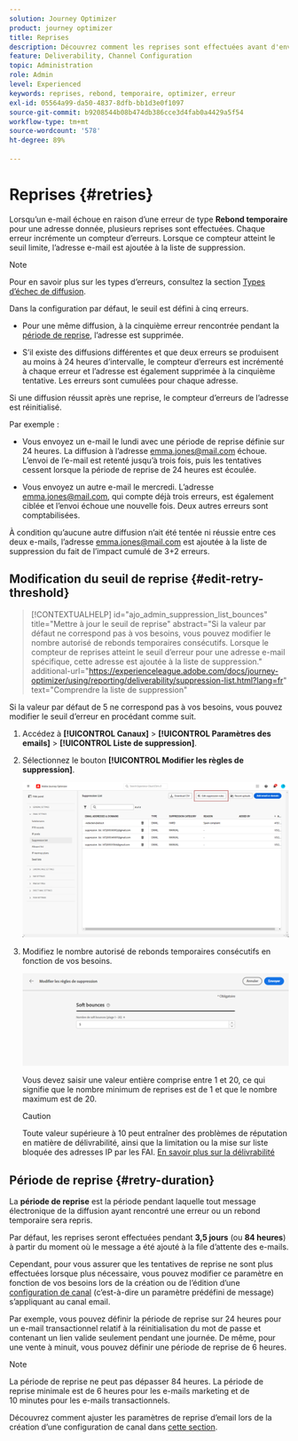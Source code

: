 ```yaml
---
solution: Journey Optimizer
product: journey optimizer
title: Reprises
description: Découvrez comment les reprises sont effectuées avant d'envoyer une adresse à la liste de suppression
feature: Deliverability, Channel Configuration
topic: Administration
role: Admin
level: Experienced
keywords: reprises, rebond, temporaire, optimizer, erreur
exl-id: 05564a99-da50-4837-8dfb-bb1d3e0f1097
source-git-commit: b9208544b08b474db386cce3d4fab0a4429a5f54
workflow-type: tm+mt
source-wordcount: '578'
ht-degree: 89%

---
```


# Reprises {#retries}

Lorsqu’un e-mail échoue en raison d’une erreur de type **Rebond temporaire** pour une adresse donnée, plusieurs reprises sont effectuées. Chaque erreur incrémente un compteur d’erreurs. Lorsque ce compteur atteint le seuil limite, l’adresse e-mail est ajoutée à la liste de suppression.

>[!NOTE]
>
>Pour en savoir plus sur les types d’erreurs, consultez la section [Types d’échec de diffusion](../reports/suppression-list.md#delivery-failures).

Dans la configuration par défaut, le seuil est défini à cinq erreurs.

* Pour une même diffusion, à la cinquième erreur rencontrée pendant la [période de reprise](#retry-duration), l’adresse est supprimée.

* S’il existe des diffusions différentes et que deux erreurs se produisent au moins à 24 heures d’intervalle, le compteur d’erreurs est incrémenté à chaque erreur et l’adresse est également supprimée à la cinquième tentative. Les erreurs sont cumulées pour chaque adresse.

Si une diffusion réussit après une reprise, le compteur d’erreurs de l’adresse est réinitialisé.

Par exemple :

* Vous envoyez un e-mail le lundi avec une période de reprise définie sur 24 heures. La diffusion à l’adresse emma.jones@mail.com échoue. L’envoi de l’e-mail est retenté jusqu’à trois fois, puis les tentatives cessent lorsque la période de reprise de 24 heures est écoulée.

* Vous envoyez un autre e-mail le mercredi. L’adresse emma.jones@mail.com, qui compte déjà trois erreurs, est également ciblée et l’envoi échoue une nouvelle fois. Deux autres erreurs sont comptabilisées.

À condition qu’aucune autre diffusion n’ait été tentée ni réussie entre ces deux e-mails, l’adresse emma.jones@mail.com est ajoutée à la liste de suppression du fait de l’impact cumulé de 3+2 erreurs.

## Modification du seuil de reprise {#edit-retry-threshold}

>[!CONTEXTUALHELP]
>id="ajo_admin_suppression_list_bounces"
>title="Mettre à jour le seuil de reprise"
>abstract="Si la valeur par défaut ne correspond pas à vos besoins, vous pouvez modifier le nombre autorisé de rebonds temporaires consécutifs. Lorsque le compteur de reprises atteint le seuil d’erreur pour une adresse e-mail spécifique, cette adresse est ajoutée à la liste de suppression."
>additional-url="https://experienceleague.adobe.com/docs/journey-optimizer/using/reporting/deliverability/suppression-list.html?lang=fr" text="Comprendre la liste de suppression"

Si la valeur par défaut de 5 ne correspond pas à vos besoins, vous pouvez modifier le seuil d’erreur en procédant comme suit.

1. Accédez à **[!UICONTROL Canaux]** > **[!UICONTROL Paramètres des emails]** > **[!UICONTROL Liste de suppression]**.

1. Sélectionnez le bouton **[!UICONTROL Modifier les règles de suppression]**.

   ![](assets/suppression-list-edit-retries.png)

1. Modifiez le nombre autorisé de rebonds temporaires consécutifs en fonction de vos besoins.

   ![](assets/suppression-list-edit-soft-bounces.png)

   Vous devez saisir une valeur entière comprise entre 1 et 20, ce qui signifie que le nombre minimum de reprises est de 1 et que le nombre maximum est de 20.

   >[!CAUTION]
   >
   >Toute valeur supérieure à 10 peut entraîner des problèmes de réputation en matière de délivrabilité, ainsi que la limitation ou la mise sur liste bloquée des adresses IP par les FAI. [En savoir plus sur la délivrabilité](../reports/deliverability.md)

## Période de reprise {#retry-duration}

La **période de reprise** est la période pendant laquelle tout message électronique de la diffusion ayant rencontré une erreur ou un rebond temporaire sera repris.

Par défaut, les reprises seront effectuées pendant **3,5 jours** (ou **84 heures**) à partir du moment où le message a été ajouté à la file d’attente des e-mails.

Cependant, pour vous assurer que les tentatives de reprise ne sont plus effectuées lorsque plus nécessaire, vous pouvez modifier ce paramètre en fonction de vos besoins lors de la création ou de l’édition d’une [configuration de canal](channel-surfaces.md) (c’est-à-dire un paramètre prédéfini de message) s’appliquant au canal email.

Par exemple, vous pouvez définir la période de reprise sur 24 heures pour un e-mail transactionnel relatif à la réinitialisation du mot de passe et contenant un lien valide seulement pendant une journée. De même, pour une vente à minuit, vous pouvez définir une période de reprise de 6 heures.

>[!NOTE]
>
>La période de reprise ne peut pas dépasser 84 heures. La période de reprise minimale est de 6 heures pour les e-mails marketing et de 10 minutes pour les e-mails transactionnels.

Découvrez comment ajuster les paramètres de reprise d’email lors de la création d’une configuration de canal dans [cette section](../email/email-settings.md#email-retry).


